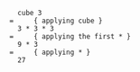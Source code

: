 
      cube 3
    =     { applying cube }
      3 * 3 * 3
    =     { applying the first * }
      9 * 3
    =     { applying * }
      27
